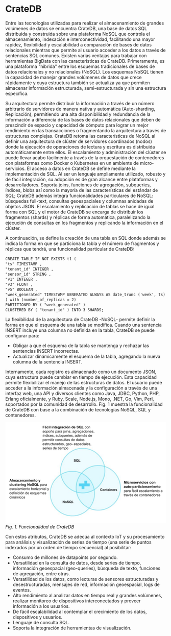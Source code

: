 # CrateDB

Entre las tecnologías utilizadas para realizar el almacenamiento de grandes volúmenes de datos se encuentra CrateDB, una base de datos SQL distribuida y construida sobre una plataforma NoSQL que controla el almacenamiento, indexación e interconectividad, facilitando una mayor rapidez, flexibilidad y escalabilidad a comparación de bases de datos relacionales mientras que permite al usuario acceder a los datos a través de sentencias SQL comunes.
Existen varias ventajas para trabajar con herramientas BigData con las características de CrateDB. Primeramente, es una plataforma "hibrida" entre los esquemas tradicionales de bases de datos relacionales y no relacionales (NoSQL).
Los esquemas NoSQL tienen la capacidad de manejar grandes volúmenes de datos que crece rápidamente y cuya estructura también se actualiza ya que permiten almacenar información estructurada, semi-estructurada y sin una estructura específica.

Su arquitectura permite distribuir la información a través de un número arbitrario de servidores de manera nativa y automática (Auto-sharding, Replicación), permitiendo una alta disponibilidad y redundancia de la información a diferencia de las bases de datos relacionales que deben de prescindir de espacio y capacidad de cómputo para lograr un mejor rendimiento en las transacciones o fragmentando la arquitectura a través de estructuras complejas.
CrateDB retoma las características de NoSQL al definir una arquitectura de clúster de servidores coordinados (nodos) donde la ejecución de operaciones de lectura y escritura es distribuida automáticamente entre ellos. El escalamiento y administración del clúster se puede llevar acabo fácilmente a través de la orquestación de contenedores con plataformas como Docker o Kubernetes en un ambiente de micro-servicios.
El acceso a datos en CrateDB se define mediante la implementación de SQL. Al ser un lenguaje ampliamente utilizado, robusto y de fácil integración, su adopción es de gran alcance entre plataformas y desarrolladores. Soporta joins, funciones de agregación, subqueries, índices, blobs así como la mayoría de las características del estándar de SQL; CrateDB además integra funcionalidades particulares de NoSQL: búsquedas full-text, consultas geoespaciales y columnas anidadas de objetos JSON.
El escalamiento y replicación de tablas se hace de igual forma con SQL y el motor de CrateDB se encarga de distribuir los fragmentos (shards) y réplicas de forma automática, paralelizando la ejecución de consultas en los fragmentos y replicando la información en el clúster.

A continuación, se define la creación de una tabla en SQL donde además se indica la forma en que se particiona la tabla y el número de fragmentos y réplicas que tendrá, una funcionalidad particular de CrateDB:

```
CREATE TABLE IF NOT EXISTS t1 (
"ts" TIMESTAMP ,
"tenant_id" INTEGER ,
"sensor_id" STRING ,
"v1" INTEGER ,
"v3" FLOAT ,
"v5" BOOLEAN ,
"week_generated" TIMESTAMP GENERATED ALWAYS AS date_trunc ('week', ts)
) with (number_of_replicas = 2)
PARTITIONED BY ( "week_generated" )
CLUSTERED BY ( "tenant_id" ) INTO 3 SHARDS;
```

La flexibilidad de la arquitectura de CrateDB -NoSQL- permite definir la forma en que el esquema de una tabla se modifica. Cuando una sentencia INSERT incluye una columna no definida en la tabla, CrateDB se puede configurar para:

- Obligar a que el esquema de la tabla se mantenga y rechazar las sentencias INSERT incorrectas.
- Actualizar dinámicamente el esquema de la tabla, agregando la nueva columna de la sentencia INSERT.

Internamente, cada registro es almacenado como un documento JSON, cuya estructura puede cambiar en tiempo de ejecución. Esta capacidad permite flexibilizar el manejo de las estructuras de datos.
El usuario puede acceder a la información almacenada y la configuración a través de una interfaz web, una API y diversos clientes como Java, JDBC, Python, PHP, Erlang oficialmente, y Ruby, Scale, Node.js, Mono, .NET, Go, Vim, Perl, soportados por la comunidad de desarrollo.
Fig. 1 muestra la funcionalidad de CrateDB con base a la combinación de tecnologías NoSQL, SQL y contenedores.

  ![Funcionalidad de CrateDB](./images//crateDB.png)
  *Fig. 1. Funcionalidad de CrateDB*
  
Con estos atributos, CrateDB se adecúa al contexto IoT y su procesamiento para análisis y visualización de series de tiempo (una serie de puntos indexados por un orden de tiempo secuencial) al posibilitar:

- Consumo de millones de datapoints por segundo.
- Versatilidad en la consulta de datos, desde series de tiempo, información geoespacial (geo-queries), búsqueda de texto, funciones de agregación, entre otras.
- Versatilidad de los datos, como lecturas de sensores estructuradas y desestructuradas, mensajes de red, información geoespacial, logs de eventos.
- Alto rendimiento al analizar datos en tiempo real y grandes volúmenes, realizar monitoreo de dispositivos interconectados y proveer información a los usuarios.
- De fácil escalabilidad al contemplar el crecimiento de los datos, dispositivos y usuarios.
- Lenguaje de consulta SQL.
- Soporta la integración de herramientas de visualización.


